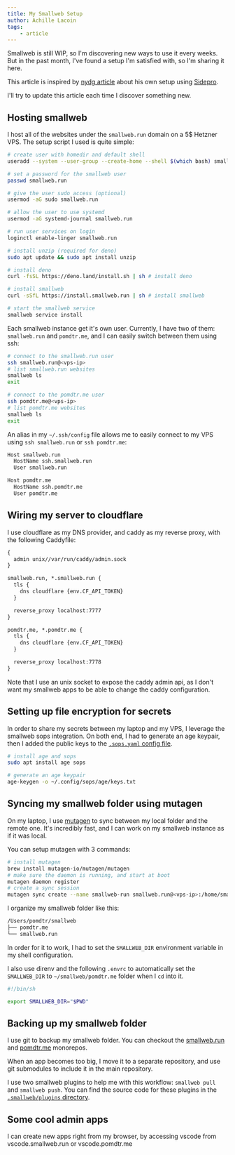 ```yaml
---
title: My Smallweb Setup
author: Achille Lacoin
tags:
    - article
---
```


Smallweb is still WIP, so I'm discovering new ways to use it every weeks. But in the past month, I've found a setup I'm satisfied with, so I'm sharing it here.

This article is inspired by [nydg article](https://www.smallweb.ndyg.co/) about his own setup using [Sidepro](https://sidepro.cloud).

I'll try to update this article each time I discover something new.

<!-- more -->

## Hosting smallweb

I host all of the websites under the `smallweb.run` domain on a 5$ Hetzner VPS. The setup script I used is quite simple:

```sh
# create user with homedir and default shell
useradd --system --user-group --create-home --shell $(which bash) smallweb.run

# set a password for the smallweb user
passwd smallweb.run

# give the user sudo access (optional)
usermod -aG sudo smallweb.run

# allow the user to use systemd
usermod -aG systemd-journal smallweb.run

# run user services on login
loginctl enable-linger smallweb.run

# install unzip (required for deno)
sudo apt update && sudo apt install unzip

# install deno
curl -fsSL https://deno.land/install.sh | sh # install deno

# install smallweb
curl -sSfL https://install.smallweb.run | sh # install smallweb

# start the smallweb service
smallweb service install
```

Each smallweb instance get it's own user. Currently, I have two of them: `smallweb.run` and `pomdtr.me`, and I can easily switch between them using ssh:

```sh
# connect to the smallweb.run user
ssh smallweb.run@<vps-ip>
# list smallweb.run websites
smallweb ls
exit

# connect to the pomdtr.me user
ssh pomdtr.me@<vps-ip>
# list pomdtr.me websites
smallweb ls
exit
```

An alias in my `~/.ssh/config` file allows me to easily connect to my VPS using `ssh smallweb.run` or `ssh pomdtr.me`:

```txt
Host smallweb.run
  HostName ssh.smallweb.run
  User smallweb.run

Host pomdtr.me
  HostName ssh.pomdtr.me
  User pomdtr.me
```

## Wiring my server to cloudflare

I use cloudflare as my DNS provider, and caddy as my reverse proxy, with the following Caddyfile:

```txt
{
  admin unix//var/run/caddy/admin.sock
}

smallweb.run, *.smallweb.run {
  tls {
    dns cloudflare {env.CF_API_TOKEN}
  }

  reverse_proxy localhost:7777
}

pomdtr.me, *.pomdtr.me {
  tls {
    dns cloudflare {env.CF_API_TOKEN}
  }

  reverse_proxy localhost:7778
}
```

Note that I use an unix socket to expose the caddy admin api, as I don't want my smallweb apps to be able to change the caddy configuration.

## Setting up file encryption for secrets

In order to share my secrets between my laptop and my VPS, I leverage the smallweb sops integration. On both end, I had to generate an age keypair, then I added the public keys to the [`.sops.yaml` config file](https://github.com/pomdtr/smallweb.run/tree/main/.sops.yaml).

```sh
# install age and sops
sudo apt install age sops

# generate an age keypair
age-keygen -o ~/.config/sops/age/keys.txt
```

## Syncing my smallweb folder using mutagen

On my laptop, I use [mutagen](https://mutagen.io/) to sync between my local folder and the remote one. It's incredibly fast, and I can work on my smallweb instance as if it was local.

You can setup mutagen with 3 commands:

```sh
# install mutagen
brew install mutagen-io/mutagen/mutagen
# make sure the daemon is running, and start at boot
mutagen daemon register
# create a sync session
mutagen sync create --name smallweb-run smallweb.run@<vps-ip>:/home/smallweb.run/smallweb ~/smallweb/smallweb.run --mode=two-way-resolved --ignore_vcs --ignore=node_modules
```

I organize my smallweb folder like this:

```txt
/Users/pomdtr/smallweb
├── pomdtr.me
└── smallweb.run
```

In order for it to work, I had to set the `SMALLWEB_DIR` environment variable in my shell configuration.

I also use direnv and the following `.envrc` to automatically set the `SMALLWEB_DIR` to `~/smallweb/pomdtr.me` folder when I `cd` into it.

```sh
#!/bin/sh

export SMALLWEB_DIR="$PWD"
```

## Backing up my smallweb folder

I use git to backup my smallweb folder. You can checkout the [smallweb.run](https://github.com/pomdtr/smallweb.run) and [pomdtr.me](https://github.com/pomdtr/pomdtr.me) monorepos.

When an app becomes too big, I move it to a separate repository, and use git submodules to include it in the main repository.

I use two smallweb plugins to help me with this workflow: `smallweb pull` and `smallweb push`. You can find the source code for these plugins in the [`.smallweb/plugins` directory](https://github.com/pomdtr/smallweb.run/tree/main/.smallweb/plugins).

## Some cool admin apps

I can create new apps right from my browser, by accessing vscode from vscode.smallweb.run or vscode.pomdtr.me
